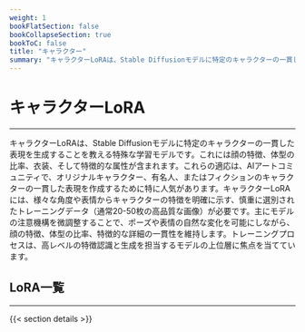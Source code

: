 ```yaml
---
weight: 1
bookFlatSection: false
bookCollapseSection: true
bookToC: false
title: "キャラクター"
summary: "キャラクターLoRAは、Stable Diffusionモデルに特定のキャラクターの一貫した表現を生成することを教える特殊な学習モデルです。これには顔の特徴、体型の比率、衣装、そして特徴的な属性が含まれます。これらの適応は、AIアートコミュニティで、オリジナルキャラクター、有名人、またはフィクションのキャラクターの一貫した表現を作成するために特に人気があります。キャラクターLoRAには、様々な角度や表情からキャラクターの特徴を明確に示す、慎重に選別されたトレーニングデータ（通常20-50枚の高品質な画像）が必要です。主にモデルの注意機構を微調整することで、ポーズや表情の自然な変化を可能にしながら、顔の特徴、体型の比率、特徴的な詳細の一貫性を維持します。トレーニングプロセスは、高レベルの特徴認識と生成を担当するモデルの上位層に焦点を当てています。"
---
```


<!--markdownlint-disable MD025 -->

# キャラクターLoRA

---

キャラクターLoRAは、Stable Diffusionモデルに特定のキャラクターの一貫した表現を生成することを教える特殊な学習モデルです。これには顔の特徴、体型の比率、衣装、そして特徴的な属性が含まれます。これらの適応は、AIアートコミュニティで、オリジナルキャラクター、有名人、またはフィクションのキャラクターの一貫した表現を作成するために特に人気があります。キャラクターLoRAには、様々な角度や表情からキャラクターの特徴を明確に示す、慎重に選別されたトレーニングデータ（通常20-50枚の高品質な画像）が必要です。主にモデルの注意機構を微調整することで、ポーズや表情の自然な変化を可能にしながら、顔の特徴、体型の比率、特徴的な詳細の一貫性を維持します。トレーニングプロセスは、高レベルの特徴認識と生成を担当するモデルの上位層に焦点を当てています。

## LoRA一覧

---

{{< section details >}}
